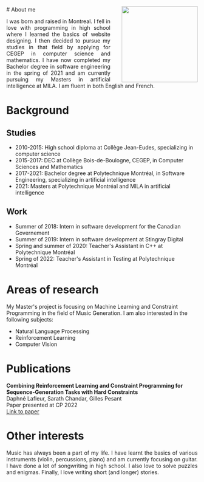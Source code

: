 <img style="float: right; padding-left: 30px;" src="https://user-images.githubusercontent.com/38794099/124476545-f4ea3f00-dd70-11eb-8dea-cd098612b2a9.png" width="200">
# About me
<p style="text-align:justify;">I was born and raised in Montreal. I fell in love with programming in high school where I learned the basics of website designing. I then decided to pursue my studies in that field by applying for CEGEP in computer science and mathematics. I have now completed my Bachelor degree in software engineering in the spring of 2021 and am currently pursuing my Masters in artificial intelligence at MILA. I am fluent in both English and French. </p>

# Background
## Studies
- 2010-2015: High school diploma at Collège Jean-Eudes, specializing in computer science
- 2015-2017: DEC at Collège Bois-de-Boulogne, CEGEP, in Computer Sciences and Mathematics
- 2017-2021: Bachelor degree at Polytechnique Montréal, in Software Engineering, specializing in artificial intelligence
- 2021: Masters at Polytechnique Montréal and MILA in artificial intelligence

## Work
- Summer of 2018: Intern in software development for the Canadian Governement
- Summer of 2019: Intern in software development at Stingray Digital
- Spring and summer of 2020: Teacher's Assistant in C++ at Polytechnique Montréal
- Spring of 2022: Teacher's Assistant in Testing at Polytechnique Montréal

# Areas of research
My Master's project is focusing on Machine Learning and Constraint Programming in the field of Music Generation. I am also interested in the following subjects:
- Natural Language Processing
- Reinforcement Learning
- Computer Vision

# Publications
**Combining Reinforcement Learning and Constraint Programming for Sequence-Generation Tasks with Hard Constraints** <br>
Daphné Lafleur, Sarath Chandar, Gilles Pesant <br>
Paper presented at CP 2022 <br>
[Link to paper](https://drops.dagstuhl.de/opus/frontdoor.php?source_opus=16659)

# Other interests
<p style="text-align: justify"> Music has always been a part of my life. I have learnt the basics of various instruments (violin, percussions, piano) and am currently focusing on guitar. I have done a lot of songwriting in high school. I also love to solve puzzles and enigmas. Finally, I love writing short (and longer) stories. </p>
